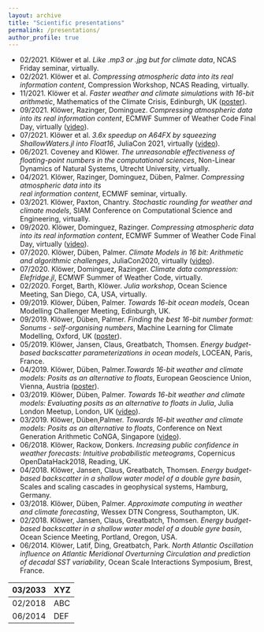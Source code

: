 ```yaml
---
layout: archive
title: "Scientific presentations"
permalink: /presentations/
author_profile: true
---
```


- 02/2021. Klöwer et al. _Like .mp3 or .jpg but for climate data_, NCAS Friday seminar, virtually.
- 02/2021. Klöwer et al. _Compressing atmospheric data into its real information content_, Compression Workshop, NCAS Reading, virtually.
- 11/2021. Klöwer et al. _Faster weather and climate simulations with 16-bit arithmetic_,
Mathematics of the Climate Crisis, Edinburgh, UK ([poster](https://doi.org/10.13140/RG.2.2.24247.44964)).
- 09/2021. Klöwer, Razinger, Dominguez. _Compressing atmospheric data into its real information 
content_, ECMWF Summer of Weather Code Final Day, virtually ([video](https://www.youtube.com/watch?v=kcbOdwfskmY)).
- 07/2021. Klöwer et al. _3.6x speedup on A64FX by squeezing ShallowWaters.jl into Float16_, 
JuliaCon 2021, virtually ([video](https://www.youtube.com/watch?v=btHfZr2C0GA)).
- 06/2021. Coveney and Klöwer. _The unreasonable effectiveness of floating-point numbers in the 
computational sciences_, Non-Linear Dynamics of Natural Systems, Utrecht University, virtually.
- 04/2021. Klöwer, Razinger, Dominguez, Düben, Palmer. _Compressing atmospheric data into its  
real information content_, ECMWF seminar, virtually.
- 03/2021. Klöwer, Paxton, Chantry. _Stochastic rounding for weather and climate models_, SIAM
Conference on Computational Science and Engineering, virtually.
- 09/2020. Klöwer, Dominguez, Razinger. _Compressing atmospheric data into its real information 
content_, ECMWF Summer of Weather Code Final Day, virtually ([video](https://www.youtube.com/watch?v=5A33r-fV_Vo)).
- 07/2020. Klöwer, Düben, Palmer. _Climate Models in 16 bit: Arithmetic and algorithmic challenges_,
JuliaCon2020, virtually ([video](https://www.youtube.com/watch?v=GiSsoA1udUk)).
- 07/2020. Klöwer, Dominguez, Razinger. _Climate data compression: Elefridge.jl_, ECMWF Summer 
of Weather Code, virtually.
- 02/2020. Forget, Barth, Klöwer. _Julia workshop_, Ocean Science Meeting, San Diego, CA, USA, 
virtually.
- 09/2019. Klöwer, Düben, Palmer. _Towards 16-bit ocean models_, Ocean Modelling Challenger 
Meeting, Edinburgh, UK.
- 09/2019. Klöwer, Düben, Palmer. _Finding the best 16-bit number format: Sonums - self-organising
numbers_, Machine Learning for Climate Modelling, Oxford, UK ([poster](https://milank.de/documents/kloewer_sonum.pdf)).
- 05/2019. Klöwer, Jansen, Claus, Greatbatch, Thomsen. _Energy budget-based backscatter
parameterizations in ocean models_, LOCEAN, Paris, France.
- 04/2019. Klöwer, Düben, Palmer._Towards 16-bit weather and climate models: Posits as an 
alternative to floats_, European Geoscience Union, Vienna, Austria ([poster](https://doi.org/10.13140/RG.2.2.20921.01128)).
- 03/2019. Klöwer, Düben, Palmer. _Towards 16-bit weather and climate models: Evaluating posits 
as an alternative to floats in Julia_, Julia London Meetup, London, UK ([video](https://www.youtube.com/watch?v=wp7AYMWlPLw)).
- 03/2019. Klöwer, Düben,Palmer. _Towards 16-bit weather and climate models: Posits as an 
alternative to floats_, Conference on Next Generation Arithmetic CoNGA, Singapore ([video](https://www.youtube.com/watch?v=XazIx0cMVyg)).
- 06/2018. Klöwer, Rackow, Donkers. _Increasing public confidence in weather forecasts: Intuitive
probabilistic meteograms_, Copernicus OpenDataHack2018, Reading, UK.
- 04/2018. Klöwer, Jansen, Claus, Greatbatch, Thomsen. _Energy budget-based backscatter in a 
shallow water model of a double gyre basin_, Scales and scaling cascades in geophysical systems, Hamburg, Germany.
- 03/2018. Klöwer, Düben, Palmer. _Approximate computing in weather and climate forecasting_, 
Wessex DTN Congress, Southampton, UK.
- 02/2018. Klöwer, Jansen, Claus, Greatbatch, Thomsen. _Energy budget-based backscatter in a 
shallow water model of a double gyre basin_, Ocean Science Meeting, Portland, Oregon, USA.
- 06/2014. Klöwer, Latif, Ding, Greatbatch, Park. _North Atlantic Oscillation influence on Atlantic 
Meridional Overturning Circulation and prediction of decadal SST variability_, Ocean
Scale Interactions Symposium, Brest, France.

| 03/2033 | XYZ |
| --- | --- |
| 02/2018 | ABC |
| 06/2014 | DEF |

